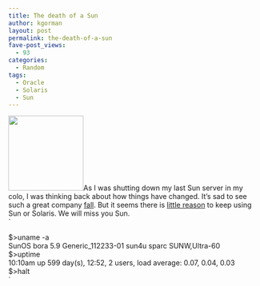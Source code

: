 ```yaml
---
title: The death of a Sun
author: kgorman
layout: post
permalink: the-death-of-a-sun
fave-post_views:
  - 93
categories:
  - Random
tags:
  - Oracle
  - Solaris
  - Sun
---
```

[<img src="http://www.kennygorman.com/wordpress/wp-content/uploads/2010/04/163933-Sun_1_slide-150x150.jpg" alt="" title="163933-Sun_1_slide" width="150" height="150" class="alignleft size-thumbnail wp-image-538" />][1]As I was shutting down my last Sun server in my colo, I was thinking back about how things have changed. It&#8217;s sad to see such a great company [fall][2]. But it seems there is [little reason][3] to keep using Sun or Solaris. We will miss you Sun.  
`</p>
<p>$>uname -a<br />
SunOS bora 5.9 Generic_112233-01 sun4u sparc SUNW,Ultra-60<br />
$>uptime<br />
10:10am  up 599 day(s), 12:52,  2 users,  load average: 0.07, 0.04, 0.03<br />
$>halt<br />
`

 [1]: http://www.kennygorman.com/wordpress/wp-content/uploads/2010/04/163933-Sun_1_slide.jpg
 [2]: http://www.infoworld.com/d/the-industry-standard/the-rise-and-fall-sun-microsystems-914&#038;current=1&#038;last=1#slideshowTop
 [3]: http://www.infoworld.com/d/open-source/license-change-leaves-sun-solaris-users-crossroads-858
